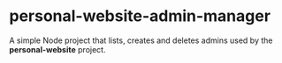 # personal-website-admin-manager

A simple Node project that lists, creates and deletes admins used by the **personal-website** project.

